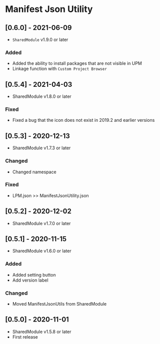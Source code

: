 # Manifest Json Utility

## [0.6.0] - 2021-06-09
- `SharedModule` v1.9.0 or later

### Added
- Added the ability to install packages that are not visible in UPM
- Linkage function with `Custom Project Browser`

## [0.5.4] - 2021-04-03
- SharedModule v1.8.0 or later

### Fixed
- Fixed a bug that the icon does not exist in 2019.2 and earlier versions

## [0.5.3] - 2020-12-13
- SharedModule v1.7.3 or later

### Changed
- Changed namespace

### Fixed
- LPM.json >> ManifestJsonUtility.json

## [0.5.2] - 2020-12-02
- SharedModule v1.7.0 or later

## [0.5.1] - 2020-11-15
- SharedModule v1.6.0 or later

### Added
- Added setting button
- Add version label

### Changed
- Moved ManifestJsonUtils from SharedModule

## [0.5.0] - 2020-11-01
- SharedModule v1.5.8 or later
- First release
